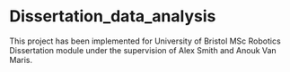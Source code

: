 # Dissertation_data_analysis

This project has been implemented for University of Bristol MSc Robotics Dissertation module under the supervision of Alex Smith and Anouk Van Maris.
